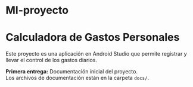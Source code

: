 # MI-proyecto


# Calculadora de Gastos Personales

Este proyecto es una aplicación en Android Studio que permite registrar y llevar el control de los gastos diarios.

**Primera entrega:** Documentación inicial del proyecto.  
Los archivos de documentación están en la carpeta `docs/`.

